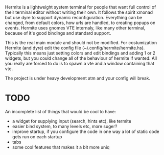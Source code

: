 Hermite is a lightweight system terminal for people that want full control
of their terminal editor without writing their own. It follows the spirit 
xmonad but use dyre to support dynamic reconfiguration. Everything can be
changed, from default colors, how urls are handled, to creating popups on
events. Hermite uses gnomes VTE internaly, like many other terminal, 
because of it's good bindings and standard support.

This is the real main module and should not be modified.
For costumization Hermite (and dyre) edit the config file
(~/.config/hermite/hermite.hs). Typically this means just setting colors
and edit bindings and adding 1 or 2 widgets, but you could change all 
of the behaviour of hermite if wanted. All you really are forced to do is
to spawn a vte and a window containing that vte.

The project is under heavy development atm and your config will break.

TODO
====

An incomplete list of things that would be cool to have:

 * a widget for supplying input (search, hints etc), like termite
 * easier bind system, to many levels etc, more suger?
 * improve startup, if you configure the code in one way a lot of static code gets run on each startup
 * tabs
 * some cool features that makes it a bit more uniq

